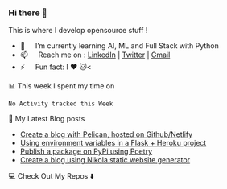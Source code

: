 ### Hi there 👋

This is where I develop opensource stuff !

* 🌱⠀⠀I’m currently learning AI, ML and Full Stack with Python</li>
* 📫⠀⠀Reach me on : [LinkedIn](https://www.linkedin.com/in/mathieudugue/) | [Twitter](https://twitter.com/mattiooFR) | [Gmail](mailto:dugue.mathieu@gmail.com?subject=Hello%20Mathieu,%20From%20Github)
* ⚡⠀⠀Fun fact: I ❤️ 🐱<

📊 This week I spent my time on

<!--START_SECTION:waka-->
```text
No Activity tracked this Week
```
<!--END_SECTION:waka-->

📕 My Latest Blog posts

<!-- BLOG-POST-LIST:START -->
- [Create a blog with Pelican, hosted on Github/Netlify](https://dev.to/mattioo/create-a-blog-with-pelican-hosted-on-github-netlify-498p)
- [Using environment variables in a Flask + Heroku project](https://dev.to/mattioo/using-environment-variables-in-a-flask-heroku-project-1bn)
- [Publish a package on PyPi using Poetry](https://dev.to/mattioo/publish-a-package-on-pypi-using-poetry-5e5)
- [Create a blog using Nikola static website generator](https://dev.to/mattioo/create-a-blog-using-nikola-static-website-generator-l71)
<!-- BLOG-POST-LIST:END -->

💻 Check Out My Repos ⬇️

<!--
**MattiooFR/MattiooFR** is a ✨ _special_ ✨ repository because its `README.md` (this file) appears on your GitHub profile.

Here are some ideas to get you started:

- 🔭 I’m currently working on ...
- 🌱 I’m currently learning ...
- 👯 I’m looking to collaborate on ...
- 🤔 I’m looking for help with ...
- 💬 Ask me about ...
- 📫 How to reach me: ...
- 😄 Pronouns: ...
- ⚡ Fun fact: ...
-->

